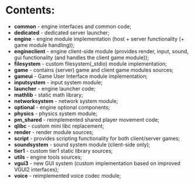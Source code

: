 # Contents:

* **common** - engine interfaces and common code;
* **dedicated** - dedicated server launcher;
* **engine** - engine module implementation (host + server functionality (+ game module handling));
* **engineclient** - engine client-side module (provides render, input, sound, gui functionality (and handles the client game module));
* **filesystem** - custom filesystem(_stdio) module implementation;
* **game** - contains (server) game and client game modules sources;
* **gameui** - Game User Interface module implementation;
* **inputsystem** - input system module;
* **launcher** - engine launcher code;
* **mathlib** - static math library;
* **networksystem** - network system module;
* **optional** - engine optional components;
* **physics** - physics system module;
* **pm_shared** - reimplemented shared player movement code;
* **qlibc** - custom mini libc replacement;
* **render** - render module sources;
* **script** - provides scripting functionality for both client/server games;
* **soundsystem** - sound system module (client-side only);
* **tier1** - custom tier1 static library sources;
* **utils** - engine tools sources;
* **vgui3** - new GUI system (custom implementation based on improved VGUI2 interfaces);
* **voice** - reimplemented voice codec module;
